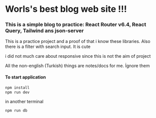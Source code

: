 # Worls's best blog web site !!! 
### This is a simple blog to practice: React Router v6.4, React Query, Tailwind ans json-server

This is a practice project and a proof of that i know these libraries. Also there is a filter with search input. It is cute 

i did not much care about responsive since this is not the aim of project 

All the non-english (Turkish) things are notes/docs for me. İgnore them 

#### To start application

```bash
npm install
npm run dev
```

in another terminal
```bash
npm run db
```
